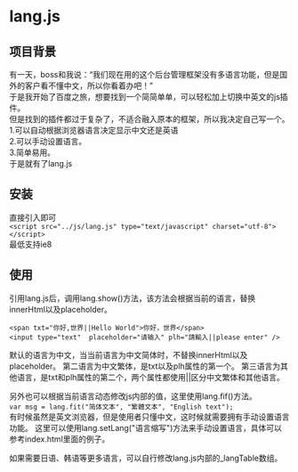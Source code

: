 # lang.js
项目背景
-------
有一天，boss和我说：“我们现在用的这个后台管理框架没有多语言功能，但是国外的客户看不懂中文，所以你看着办吧！”<br>
于是我开始了百度之旅，想要找到一个简简单单，可以轻松加上切换中英文的js插件。<br>
但是找到的插件都过于复杂了，不适合融入原本的框架，所以我决定自己写一个。<br>
1.可以自动根据浏览器语言决定显示中文还是英语<br>
2.可以手动设置语言。<br>
3.简单易用。<br>
于是就有了lang.js<br>

安装
----
直接引入即可</br>
```<script src="../js/lang.js" type="text/javascript" charset="utf-8"></script>```</br>
最低支持ie8

使用
----
引用lang.js后，调用lang.show()方法，该方法会根据当前的语言，替换innerHtml以及placeholder。

```<span txt="你好,世界||Hello World">你好，世界</span>```
</br>
```<input type="text"  placeholder="请输入" plh="請輸入||please enter" />```

默认的语言为中文，当当前语言为中文简体时，不替换innerHtml以及placeholder。
第二语言为中文繁体，是txt以及plh属性的第一个。
第三语言为其他语言，是txt和plh属性的第二个，两个属性都使用||区分中文繁体和其他语言。

另外也可以根据当前语言动态修改js内部的值，这里使用lang.fif()方法。</br>
```var msg = lang.fit("简体文本", "繁體文本", "English text");```</br>
有时候虽然是英文浏览器，但是使用者只懂中文，这时候就需要拥有手动设置语言功能。
这里可以使用lang.setLang("语言缩写")方法来手动设置语言，具体可以参考index.html里面的例子。

如果需要日语、韩语等更多语言，可以自行修改lang.js内部的_langTable数组。


